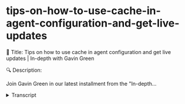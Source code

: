 # tips-on-how-to-use-cache-in-agent-configuration-and-get-live-updates
<!-- embeded video removed -->



🎥 Title: Tips on how to use cache in agent configuration and get live updates | In-depth with Gavin Green

🔍 Description:

Join Gavin Green in our latest installment from the "In-depth...
<details>
<summary>Transcript</summary>🎥 Title: Tips on how to use cache in agent configuration and get live updates | In-depth with Gavin Green

🔍 Description:

Join Gavin Green in our latest installment from the "In-depth...
so if I come back into this

um I logged on with the user that

doesn't have access but that's perfectly

fine if you look at the agent over here

you can see that we have the URL the key

but down here where we start seeing

identifier typically the identifier

would be you know a unique identifier

and asset key Etc so I'm assuming stop

ID is the identifier yeah

and then down the bottom if you're

looking for multiple from the cache size

so you want 20 records from the cash

site typically you would include the

identifier in that option as well as you

know a timestamp or I'm assuming if the

uh the longitude is going to change

that will allow you to get the 20

records

so the the only thing here would be to

make sure that you just select the the

stop ID there and then just apply it

now when you come to cash per entity and

replace cache how the cache works is

this is storing data

that will be rendered and and visible on

the actual app side of things

so the the data coming in here because

you've specified a cache of 20.

and you haven't said cash per entity

you're only ever going to get 20 records

which might be what you're looking for

however if you want 20 records per stop

then what you do is by ticking this here

here and you select that option there

you're essentially going to create 20

per entity for stops that's how you

let's say you read the agent piece

coming down here so you got everything

else spot on

this is just an extra item here if that

is what you're looking for there are

times when you don't need it you just

want 20 records irrespective of you know

the the unique identifier or the stop ID

or the asset ID

however there are times when you

probably do want to have 20 per you know

stop ID

so just switch that option on there and

that'll help you with the caching pieces

um so now yeah let's not save the

changes

the data coming now when we come in here

um

this was some of the access rights that

I had to just make sure what accent

yes I do

um to just reallocate to to your user so

how you configure it is correct so here

what you want to do is

um let's set it

live data is coming in

for for that connector and then here you

just want to scroll down and actually

look for

your data stream now you may have

noticed you have access to a lot of

other data streams yeah I'm going to

explain I'll explain where those came

from and why we gave you access to them

once you've clicked that it'll bring in

the primary key for you

this bottom option here you need to

select it and then you can click save

now once you've selected that option now

you can actually pass some data to the

screen the reason you select this option

here

is

you want to be able to show this data

constantly changing on the app

without having to refresh the page

so what that means is if I

um if I don't tick the live option I

have to press F5 on the page every

single time to actually load it

okay

what the the live update so you'll see

it keeps changing for the 20 the 20

records I don't have to let's just leave

the master I don't I don't have to

refresh the page or change the page

Etc it's the one item a few people tend

to miss the first time is they don't

check that box or know what that box

means and then when they get to this

page it'll load the first time

but to see the changes you have to press

F5 to to do that if you don't want that

you can just go back into the edit on

the page data and you just untick that

however whenever you're connecting to a

data stream like you're doing here it's

generally a good it's generally a good

thing to to take it because you don't

want to have to press F5 on the page

every single time the the point is to

get the live data coming through

okay

now there are some data sources where

you can't do this

SQL is one of them

so if you create a new connection so if

we go into the app data here and you say

you know what I actually want to connect

to to SQL and you configure all of this

you'll find that when you get to the

other side to actually use it SQL will

not have that option for you so it's not

something that every single one of these

connection has it's specific to the

connection that we're talking to make

sense
</details>
